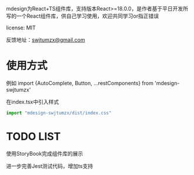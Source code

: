 mdesign为React+TS组件库，支持版本React>=18.0.0，是作者基于平日开发所写的一个React组件库，供自己学习使用，欢迎共同学习or指正错误

license: MIT

反馈地址：swjtumzx@gmail.com
# 使用方式
例如
import {AutoComplete, Button, ...restComponents} from 'mdesign-swjtumzx'

在index.tsx中引入样式
```js
import "mdesign-swjtumzx/dist/index.css"
```
# TODO LIST
使用StoryBook完成组件库的展示

进一步完善Jest测试代码，增加ts支持

